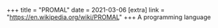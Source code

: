 +++
title = "PROMAL"
date = 2021-03-06
[extra]
link = "https://en.wikipedia.org/wiki/PROMAL"
+++
A programming language

